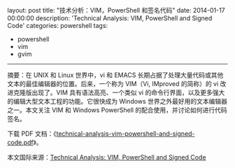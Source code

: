 ﻿layout: post
title: "技术分析：VIM，PowerShell 和签名代码"
date: 2014-01-17 00:00:00
description: 'Technical Analysis: VIM, PowerShell and Signed Code'
categories: powershell
tags:
- powershell
- vim
- gvim
---
摘要：在 UNIX 和 Linux 世界中，vi 和 EMACS 长期占据了处理大量代码或其他文本的最佳编辑器的位置。后来，一个称为 VIM（Vi, IMproved 的简称）的 vi 改进克隆版出现了。VIM 具有语法高亮、一个类似 vi 的命令行界面，以及更多强大的编辑大型文本工程的功能。它很快成为 Windows 世界之外最好用的文本编辑器之一。本文关注 VIM 和 Windows PowerShell 的配合使用，并讨论如何进行代码签名。

下载 PDF 文档：《[technical-analysis-vim-powershell-and-signed-code.pdf](/assets/download/technical-analysis-vim-powershell-and-signed-code.pdf)》。

本文国际来源：[Technical Analysis: VIM, PowerShell and Signed Code](http://blogs.technet.com/b/port25/archive/2008/05/29/technical-analysis-vim-powershell-and-signed-code.aspx)
